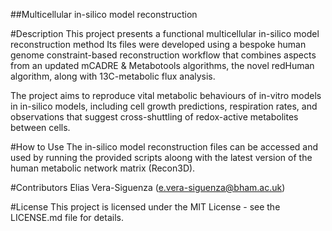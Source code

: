 ##Multicellular in-silico model reconstruction

#Description
This project presents a functional multicellular in-silico model reconstruction method Its files were developed using a bespoke human genome constraint-based reconstruction workflow that combines aspects from an updated mCADRE & Metabotools algorithms, the novel redHuman algorithm, along with 13C-metabolic flux analysis. 

The project aims to reproduce vital metabolic behaviours of in-vitro models in in-silico models, including cell growth predictions, respiration rates, and observations that suggest cross-shuttling of redox-active metabolites between cells.

#How to Use
The in-silico model reconstruction files can be accessed and used by running the provided scripts aloong with the latest version of the human metabolic network matrix (Recon3D).

#Contributors
Elias Vera-Siguenza (e.vera-siguenza@bham.ac.uk)

#License
This project is licensed under the MIT License - see the LICENSE.md file for details.
